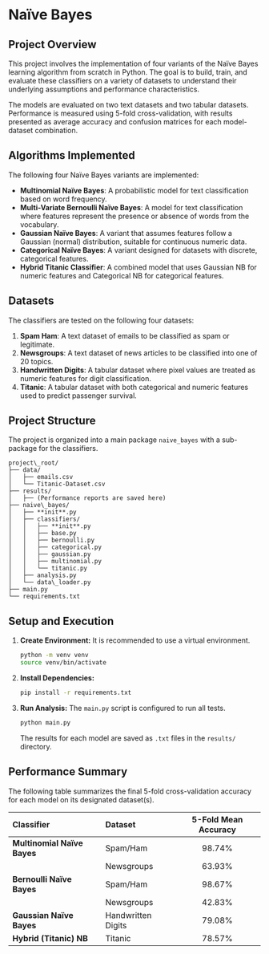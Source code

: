 # Naïve Bayes

## Project Overview

This project involves the implementation of four variants of the Naïve Bayes learning algorithm from scratch in Python. The goal is to build, train, and evaluate these classifiers on a variety of datasets to understand their underlying assumptions and performance characteristics.

The models are evaluated on two text datasets and two tabular datasets. Performance is measured using 5-fold cross-validation, with results presented as average accuracy and confusion matrices for each model-dataset combination.

## Algorithms Implemented

The following four Naïve Bayes variants are implemented:

* **Multinomial Naïve Bayes**: A probabilistic model for text classification based on word frequency.
* **Multi-Variate Bernoulli Naïve Bayes**: A model for text classification where features represent the presence or absence of words from the vocabulary.
* **Gaussian Naïve Bayes**: A variant that assumes features follow a Gaussian (normal) distribution, suitable for continuous numeric data.
* **Categorical Naïve Bayes**: A variant designed for datasets with discrete, categorical features.
* **Hybrid Titanic Classifier**: A combined model that uses Gaussian NB for numeric features and Categorical NB for categorical features.

## Datasets

The classifiers are tested on the following four datasets:

1. **Spam Ham**: A text dataset of emails to be classified as spam or legitimate.
2. **Newsgroups**: A text dataset of news articles to be classified into one of 20 topics.
3. **Handwritten Digits**: A tabular dataset where pixel values are treated as numeric features for digit classification.
4. **Titanic**: A tabular dataset with both categorical and numeric features used to predict passenger survival.

## Project Structure

The project is organized into a main package `naive_bayes` with a sub-package for the classifiers.

```text
project\_root/
├── data/
│   ├── emails.csv
│   └── Titanic-Dataset.csv
├── results/
│   ├── (Performance reports are saved here)
├── naive\_bayes/
│   ├── **init**.py
│   ├── classifiers/
│   │   ├── **init**.py
│   │   ├── base.py
│   │   ├── bernoulli.py
│   │   ├── categorical.py
│   │   ├── gaussian.py
│   │   ├── multinomial.py
│   │   └── titanic.py
│   ├── analysis.py
│   └── data\_loader.py
├── main.py
└── requirements.txt
```

## Setup and Execution

1. **Create Environment:** It is recommended to use a virtual environment.

    ```bash
    python -m venv venv
    source venv/bin/activate
    ```

2. **Install Dependencies:**

    ```bash
    pip install -r requirements.txt
    ```

3. **Run Analysis:** The `main.py` script is configured to run all tests.

    ```bash
    python main.py
    ```

    The results for each model are saved as `.txt` files in the `results/` directory.

## Performance Summary

The following table summarizes the final 5-fold cross-validation accuracy for each model on its designated dataset(s).

| Classifier | Dataset | 5-Fold Mean Accuracy |
| :--- | :--- | :---: |
| **Multinomial Naïve Bayes** | Spam/Ham | 98.74% |
| | Newsgroups | 63.93% |
| **Bernoulli Naïve Bayes** | Spam/Ham | 98.67% |
| | Newsgroups | 42.83% |
| **Gaussian Naïve Bayes** | Handwritten Digits | 79.08% |
| **Hybrid (Titanic) NB** | Titanic | 78.57% |
